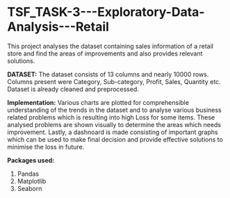# TSF_TASK-3---Exploratory-Data-Analysis---Retail

This project analyses the dataset containing sales information of a retail store and find the areas of improvements and also provides relevant solutions.

**DATASET:** The dataset consists of 13 columns and nearly 10000 rows. Columns present were Category, Sub-category, Profit, Sales, Quantity etc. Dataset is already cleaned and preprocessed.

**Implementation:** Various charts are plotted for comprehensible understanding of the trends in the dataset and to analyse various business related problems which is resulting into high Loss for some items. These analysed problems are shown visually to determine the areas which needs improvement. Lastly, a dashnoard is made consisting of important graphs which can be used to make final decision and provide effective solutions to minimise the loss in future.

**Packages used:**
1. Pandas
2. Matplotlib
3. Seaborn
